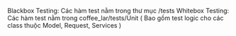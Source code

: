 
Blackbox Testing: Các hàm test nằm trong thư mục /tests
Whitebox Testing: Các hàm test nằm trong coffee_lar/tests/Unit ( Bao gồm test logic cho các class thuộc Model, Request, Services ) 
